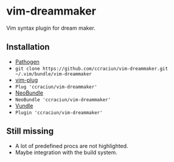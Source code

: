 # vim-dreammaker

Vim syntax plugin for dream maker.

## Installation

*  [Pathogen](https://github.com/tpope/vim-pathogen)
  * `git clone https://github.com/ccraciun/vim-dreammaker.git ~/.vim/bundle/vim-dreammaker`
*  [vim-plug](https://github.com/junegunn/vim-plug)
  * `Plug 'ccraciun/vim-dreammaker'`
*  [NeoBundle](https://github.com/Shougo/neobundle.vim)
  * `NeoBundle 'ccraciun/vim-dreammaker'`
*  [Vundle](https://github.com/gmarik/vundle)
  * `Plugin 'ccraciun/vim-dreammaker'`

## Still missing

* A lot of predefined procs are not highlighted.
* Maybe integration with the build system.
